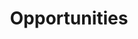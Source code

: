---
title: Opportunities
type: landing

sections:
  - block: markdown
    content:
      title: Opportunities
    #   subtitle: My subtitle
      text: |
      text: |-
        We recruit researcher and students with interests in areas including modelling and simulation,
        numerical methods, numerical methods, mathematical software, and high-performance and parallel computing.
        If you are interested please send your CV to Hilde Hambro, <hh463@cam.ac.uk>.

        #### Post-docs/research associates

        Support for post-doctoral scholars and research associates is available
        through a variety of fellowship schemes.


        #### PhD positions

        *A funded PhD studentship is available on fast solvers for electromagnetic scattering problems
        in collaboration with [Dstl](https://www.gov.uk/government/organisations/defence-science-and-technology-laboratory).
        This studentship is restricted to UK residents.* Please send expressions of interest, including your CV,
        to Hilde Hambro, <hh463@cam.ac.uk>.


        A range of scholarships/studentships are available for PhD studentships.
---